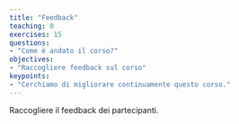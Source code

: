 ```yaml
---
title: "Feedback"
teaching: 0
exercises: 15
questions:
- "Come è andato il corso?"
objectives:
- "Raccogliere feedback sul corso"
keypoints:
- "Cerchiamo di migliorare continuamente questo corso."
---
```


Raccogliere il feedback dei partecipanti.

